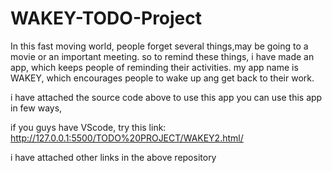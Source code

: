 # WAKEY-TODO-Project
In this fast moving world, people forget several things,may be going to a movie or an important meeting.
so to remind these things, i have made an app, which keeps people of reminding their activities.
my app name is WAKEY, which encourages people to wake up ang get back to their work.

i have attached the source code above to use this app
you can use this app in few ways,

if you guys have VScode, try this link: http://127.0.0.1:5500/TODO%20PROJECT/WAKEY2.html/

i have attached other links in the above repository


